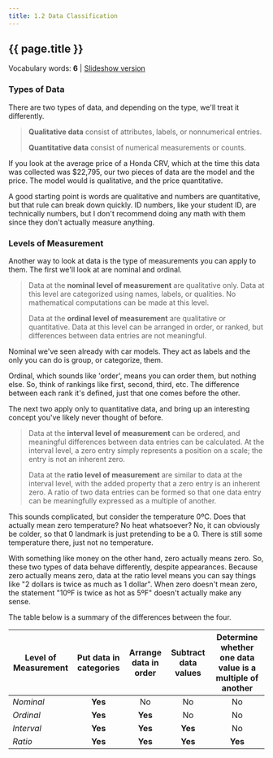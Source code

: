 ```yaml
---
title: 1.2 Data Classification
---
```


## {{ page.title }}

Vocabulary words: **6** | [Slideshow version](https://1drv.ms/p/s!ApcrauBhfAnEj-ZhnQ5dEEXa68cXkQ?e=NCgzTH)

### Types of Data

There are two types of data, and depending on the type, we'll treat it differently.

> **Qualitative data** consist of attributes, labels, or nonnumerical entries.
>
> **Quantitative data** consist of numerical measurements or counts.

If you look at the average price of a Honda CRV, which at the time this data was collected was \$22,795, our two pieces of data are the model and the price. The model would is qualitative, and the price quantitative.

A good starting point is words are qualitative and numbers are quantitative, but that rule can break down quickly. ID numbers, like your student ID, are technically numbers, but I don't recommend doing any math with them since they don't actually measure anything.

### Levels of Measurement

Another way to look at data is the type of measurements you can apply to them. The first we'll look at are nominal and ordinal.

> Data at the **nominal level of measurement** are qualitative only. Data at this level are categorized using names, labels, or qualities. No mathematical computations can be made at this level.
>
> Data at the **ordinal level of measurement** are qualitative or quantitative. Data at this level can be arranged in order, or ranked, but differences between data entries are not meaningful.

Nominal we've seen already with car models. They act as labels and the only you can do is group, or categorize, them.

Ordinal, which sounds like 'order', means you can order them, but nothing else. So, think of rankings like first, second, third, etc. The difference between each rank it's defined, just that one comes before the other.

The next two apply only to quantitative data, and bring up an interesting concept you've likely never thought of before.

> Data at the **interval level of measurement** can be ordered, and meaningful differences between data entries can be calculated. At the interval level, a zero entry simply represents a position on a scale; the entry is not an inherent zero.
>
> Data at the **ratio level of measurement** are similar to data at the interval level, with the added property that a zero entry is an inherent zero. A ratio of two data entries can be formed so that one data entry can be meaningfully expressed as a multiple of another.

This sounds complicated, but consider the temperature 0ºC. Does that actually mean zero temperature? No heat whatsoever? No, it can obviously be colder, so that 0 landmark is just pretending to be a 0. There is still some temperature there, just not no temperature.

With something like money on the other hand, zero actually means zero. So, these two types of data behave differently, despite appearances. Because zero actually means zero, data at the ratio level means you can say things like "2 dollars is twice as much as 1 dollar". When zero doesn't mean zero, the statement "10ºF is twice as hot as 5ºF" doesn't actually make any sense.

The table below is a summary of the differences between the four.

| Level of Measurement | Put data in categories | Arrange data in order | Subtract data values | Determine whether one data value is a multiple of another |
| -------------------- | :--------------------: | :-------------------: | :------------------: | :-------------------------------------------------------: |
| _Nominal_            |        **Yes**         |          No           |          No          |                            No                             |
| _Ordinal_            |        **Yes**         |        **Yes**        |          No          |                            No                             |
| _Interval_           |        **Yes**         |        **Yes**        |       **Yes**        |                            No                             |
| _Ratio_              |        **Yes**         |        **Yes**        |       **Yes**        |                          **Yes**                          |
